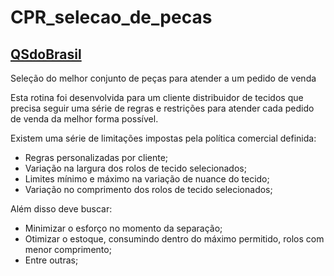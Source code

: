 # CPR_selecao_de_pecas
## [QSdoBrasil](https://qsdobrasil.com/)
Seleção do melhor conjunto de peças para atender a um pedido de venda

Esta rotina foi desenvolvida para um cliente distribuidor de tecidos que precisa seguir uma série de regras e restrições para atender cada pedido de venda da melhor forma possível.

Existem uma série de limitações impostas pela política comercial definida:

- Regras personalizadas por cliente;
- Variação na largura dos rolos de tecido selecionados;
- Limites mínimo e máximo na variação de nuance do tecido;
- Variação no comprimento dos rolos de tecido selecionados;

Além disso deve buscar:

- Minimizar o esforço no momento da separação;
- Otimizar o estoque, consumindo dentro do máximo permitido, rolos com menor comprimento;
- Entre outras;
